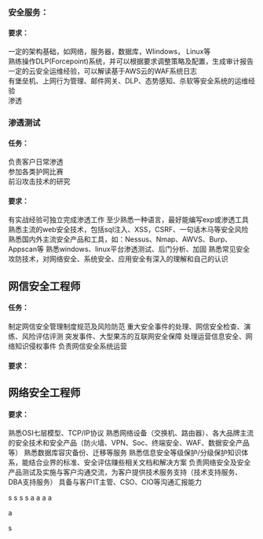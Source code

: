  
### 安全服务：
#### 要求：
一定的架构基础，如网络，服务器，数据库，WIindows， Linux等  
熟练操作DLP(Forcepoint)系统，并可以根据要求调整策略及配置，生成审计报告  
一定的云安全运维经验，可以解读基于AWS云的WAF系统日志  
有堡垒机、上网行为管理、邮件网关、DLP、态势感知、杀软等安全系统的运维经验  
渗透  

### 渗透测试
#### 任务：
负责客户日常渗透  
参加各类护网比赛  
前沿攻击技术的研究  
#### 要求：
有实战经验可独立完成渗透工作
至少熟悉一种语言，最好能编写exp或渗透工具
熟悉主流的web安全技术，包括sql注入、XSS，CSRF、一句话木马等安全风险
熟悉国内外主流安全产品和工具，如：Nessus、Nmap、AWVS、Burp、Appscan等
熟悉windows、linux平台渗透测试、后门分析、加固
熟悉常见安全攻防技术，对网络安全、系统安全、应用安全有深入的理解和自己的认识


## 网信安全工程师
#### 任务：
制定网信安全管理制度规范及风险防范
重大安全事件的处理、网信安全检查、演练、风险评估评测
突发事件、大型果冻的互联网安全保障
处理运营信息安全、网络知识侵权事件
负责网信安全系统运营

#### 要求：


## 网络安全工程师
#### 要求：
熟悉OSI七层模型、TCP/IP协议
熟悉网络设备（交换机、路由器）、各大品牌主流的安全技术和安全产品（防火墙、VPN、Soc、终端安全、WAF、数据安全产品等）
熟悉数据库容灾备份、迁移等服务
熟悉信息安全等级保护/分级保护知识体系，能结合业界的标准、安全评估赚些相关文档和解决方案
负责网络安全及安全产品测试及实施与客户沟通交流，为客户提供技术服务支持（技术支持服务、DBA支持服务）
具备与客户IT主管、CSO、CIO等沟通汇报能力

s
s
s
s
a
a
a
a

a

s
